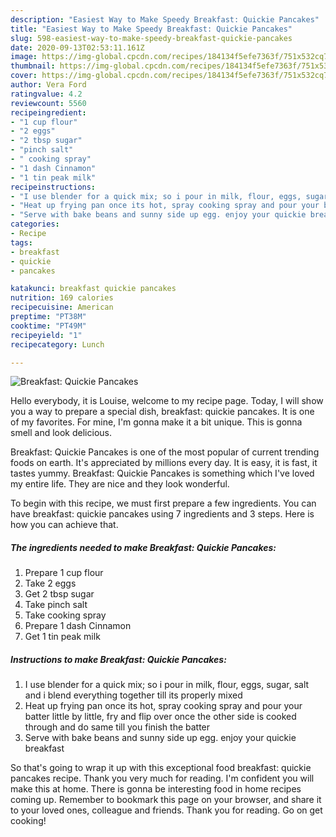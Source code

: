 ```yaml
---
description: "Easiest Way to Make Speedy Breakfast: Quickie Pancakes"
title: "Easiest Way to Make Speedy Breakfast: Quickie Pancakes"
slug: 598-easiest-way-to-make-speedy-breakfast-quickie-pancakes
date: 2020-09-13T02:53:11.161Z
image: https://img-global.cpcdn.com/recipes/184134f5efe7363f/751x532cq70/breakfast-quickie-pancakes-recipe-main-photo.jpg
thumbnail: https://img-global.cpcdn.com/recipes/184134f5efe7363f/751x532cq70/breakfast-quickie-pancakes-recipe-main-photo.jpg
cover: https://img-global.cpcdn.com/recipes/184134f5efe7363f/751x532cq70/breakfast-quickie-pancakes-recipe-main-photo.jpg
author: Vera Ford
ratingvalue: 4.2
reviewcount: 5560
recipeingredient:
- "1 cup flour"
- "2 eggs"
- "2 tbsp sugar"
- "pinch salt"
- " cooking spray"
- "1 dash Cinnamon"
- "1 tin peak milk"
recipeinstructions:
- "I use blender for a quick mix; so i pour in milk, flour, eggs, sugar, salt and i blend everything together till its properly mixed"
- "Heat up frying pan once its hot, spray cooking spray and pour your batter little by little, fry and flip over once the other side is cooked through and do same till you finish the batter"
- "Serve with bake beans and sunny side up egg. enjoy your quickie breakfast"
categories:
- Recipe
tags:
- breakfast
- quickie
- pancakes

katakunci: breakfast quickie pancakes 
nutrition: 169 calories
recipecuisine: American
preptime: "PT38M"
cooktime: "PT49M"
recipeyield: "1"
recipecategory: Lunch

---
```



![Breakfast: Quickie Pancakes](https://img-global.cpcdn.com/recipes/184134f5efe7363f/751x532cq70/breakfast-quickie-pancakes-recipe-main-photo.jpg)

Hello everybody, it is Louise, welcome to my recipe page. Today, I will show you a way to prepare a special dish, breakfast: quickie pancakes. It is one of my favorites. For mine, I'm gonna make it a bit unique. This is gonna smell and look delicious.



Breakfast: Quickie Pancakes is one of the most popular of current trending foods on earth. It's appreciated by millions every day. It is easy, it is fast, it tastes yummy. Breakfast: Quickie Pancakes is something which I've loved my entire life. They are nice and they look wonderful.


To begin with this recipe, we must first prepare a few ingredients. You can have breakfast: quickie pancakes using 7 ingredients and 3 steps. Here is how you can achieve that.

<!--inarticleads1-->

##### The ingredients needed to make Breakfast: Quickie Pancakes:

1. Prepare 1 cup flour
1. Take 2 eggs
1. Get 2 tbsp sugar
1. Take pinch salt
1. Take  cooking spray
1. Prepare 1 dash Cinnamon
1. Get 1 tin peak milk




<!--inarticleads2-->

##### Instructions to make Breakfast: Quickie Pancakes:

1. I use blender for a quick mix; so i pour in milk, flour, eggs, sugar, salt and i blend everything together till its properly mixed
1. Heat up frying pan once its hot, spray cooking spray and pour your batter little by little, fry and flip over once the other side is cooked through and do same till you finish the batter
1. Serve with bake beans and sunny side up egg. enjoy your quickie breakfast




So that's going to wrap it up with this exceptional food breakfast: quickie pancakes recipe. Thank you very much for reading. I'm confident you will make this at home. There is gonna be interesting food in home recipes coming up. Remember to bookmark this page on your browser, and share it to your loved ones, colleague and friends. Thank you for reading. Go on get cooking!
